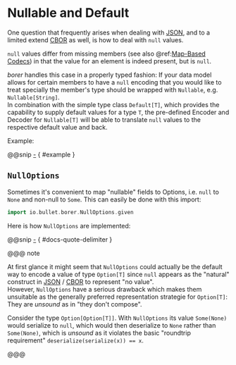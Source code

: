 Nullable and Default
====================

One question that frequently arises when dealing with [JSON], and to a limited extend [CBOR] as well, is how to deal
with `null` values.

`null` values differ from missing members (see also @ref:[Map-Based Codecs](../borer-derivation/map-based.md#default-values))
in that the value for an element is indeed present, but is `null`.

_borer_ handles this case in a properly typed fashion: If your data model allows for certain members to have a `null`
encoding that you would like to treat specially the member's type should be wrapped with `Nullable`, e.g.
`Nullable[String]`.<br>
In combination with the simple type class `Default[T]`, which provides the capability to supply default values for a
type `T`, the pre-defined Encoder and Decoder for `Nullable[T]` will be able to translate `null` values to the
respective default value and back.

Example:

@@snip [-]($test$/NullableSpec.scala) { #example }


`NullOptions`
-------------

Sometimes it's convenient to map "nullable" fields to Options, i.e. `null` to `None` and non-null to `Some`.
This can easily be done with this import:

```scala
import io.bullet.borer.NullOptions.given
```

Here is how `NullOptions` are implemented:

@@snip [-]($core$/NullOptions.scala) { #docs-quote-delimiter }

@@@ note

At first glance it might seem that `NullOptions` could actually be the default way to encode a value of type
`Option[T]` since `null` appears as the "natural" construct in [JSON] / [CBOR] to represent "no value".<br>
However, `NullOptions` have a serious drawback which makes them unsuitable as the generally preferred representation
strategie for `Option[T]`:<br>They are _unsound_ as in "they don't compose".

Consider the type `Option[Option[T]]`. With `NullOptions` its value `Some(None)` would serialize to `null`, which would
then deserialize to `None` rather than `Some(None)`, which is _unsound_ as it violates the basic "roundtrip requirement"
`deserialize(serialize(x)) == x`.

@@@

  [CBOR]: http://cbor.io/
  [JSON]: http://json.org/